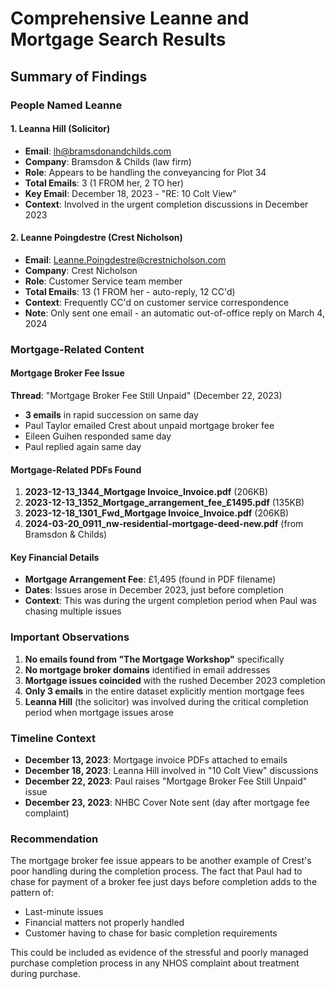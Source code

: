 # Comprehensive Leanne and Mortgage Search Results

## Summary of Findings

### People Named Leanne

#### 1. Leanna Hill (Solicitor)
- **Email**: lh@bramsdonandchilds.com
- **Company**: Bramsdon & Childs (law firm)
- **Role**: Appears to be handling the conveyancing for Plot 34
- **Total Emails**: 3 (1 FROM her, 2 TO her)
- **Key Email**: December 18, 2023 - "RE: 10 Colt View"
- **Context**: Involved in the urgent completion discussions in December 2023

#### 2. Leanne Poingdestre (Crest Nicholson)
- **Email**: Leanne.Poingdestre@crestnicholson.com  
- **Company**: Crest Nicholson
- **Role**: Customer Service team member
- **Total Emails**: 13 (1 FROM her - auto-reply, 12 CC'd)
- **Context**: Frequently CC'd on customer service correspondence
- **Note**: Only sent one email - an automatic out-of-office reply on March 4, 2024

### Mortgage-Related Content

#### Mortgage Broker Fee Issue
**Thread**: "Mortgage Broker Fee Still Unpaid" (December 22, 2023)
- **3 emails** in rapid succession on same day
- Paul Taylor emailed Crest about unpaid mortgage broker fee
- Eileen Guihen responded same day
- Paul replied again same day

#### Mortgage-Related PDFs Found
1. **2023-12-13_1344_Mortgage Invoice_Invoice.pdf** (206KB)
2. **2023-12-13_1352_Mortgage_arrangement_fee_£1495.pdf** (135KB)
3. **2023-12-18_1301_Fwd_Mortgage Invoice_Invoice.pdf** (206KB)
4. **2024-03-20_0911_nw-residential-mortgage-deed-new.pdf** (from Bramsdon & Childs)

#### Key Financial Details
- **Mortgage Arrangement Fee**: £1,495 (found in PDF filename)
- **Dates**: Issues arose in December 2023, just before completion
- **Context**: This was during the urgent completion period when Paul was chasing multiple issues

### Important Observations

1. **No emails found from "The Mortgage Workshop"** specifically
2. **No mortgage broker domains** identified in email addresses
3. **Mortgage issues coincided** with the rushed December 2023 completion
4. **Only 3 emails** in the entire dataset explicitly mention mortgage fees
5. **Leanna Hill** (the solicitor) was involved during the critical completion period when mortgage issues arose

### Timeline Context
- **December 13, 2023**: Mortgage invoice PDFs attached to emails
- **December 18, 2023**: Leanna Hill involved in "10 Colt View" discussions
- **December 22, 2023**: Paul raises "Mortgage Broker Fee Still Unpaid" issue
- **December 23, 2023**: NHBC Cover Note sent (day after mortgage fee complaint)

### Recommendation
The mortgage broker fee issue appears to be another example of Crest's poor handling during the completion process. The fact that Paul had to chase for payment of a broker fee just days before completion adds to the pattern of:
- Last-minute issues
- Financial matters not properly handled
- Customer having to chase for basic completion requirements

This could be included as evidence of the stressful and poorly managed purchase completion process in any NHOS complaint about treatment during purchase.